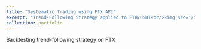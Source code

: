 ```yaml
---
title: "Systematic Trading using FTX API"
excerpt: "Trend-Following Strategy applied to ETH/USDT<br/><img src='/images/Trend-following Sharpe Field.png'>"
collection: portfolio
---
```


Backtesting trend-following strategy on FTX


